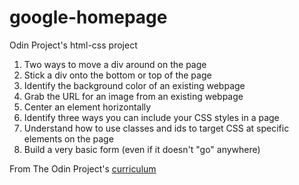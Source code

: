 # google-homepage

Odin Project's html-css project

 1. Two ways to move a div around on the page
 2. Stick a div onto the bottom or top of the page
 3. Identify the background color of an existing webpage
 4. Grab the URL for an image from an existing webpage
 5. Center an element horizontally
 6. Identify three ways you can include your CSS styles in a page
 7. Understand how to use classes and ids to target CSS at specific elements on the page
 8. Build a very basic form (even if it doesn't "go" anywhere)

From The Odin Project's [curriculum](http://www.theodinproject.com/web-development-101/html-css)
